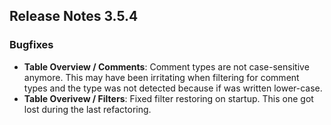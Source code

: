 ## Release Notes 3.5.4

### Bugfixes

- **Table Overview / Comments**: Comment types are not case-sensitive anymore. This may have been irritating when filtering for comment types and the type was not detected because if was written lower-case.
- **Table Overivew / Filters**: Fixed filter restoring on startup. This one got lost during the last refactoring.